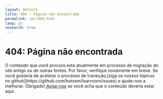 ```yaml
---
layout: default
title: 404 - Página não encontrada
permalink: /pt/404.html
lang: pt
nosearch: true
---
```

<div class='pad1 notfound rounded'>
  <span></span>
  <h1>404: Página não encontrada</h1>
  <p>O conteúdo que você procura está atualmente em processo de migração do site antigo ou de outras fontes. Por favor, verifique novamente em breve.
  Se você gostaria de acelerar o processo de transição,[siga os nossos tópicos no github](https://github.com/hotosm/learnosm/issues) e ajude-nos a melhorar. Obrigado!<a href='mailto:learnosm@hotosm.org'> Avise-nos</a> se você acha que o conteúdo deveria estar aqui.</p>
</div>
